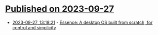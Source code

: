 # [Published on 2023-09-27](index.md)

* [2023-09-27, 13:18:21](https://lobste.rs/s/g1sux7/essence_desktop_os_built_from_scratch_for) - [Essence: A desktop OS built from scratch, for control and simplicity](https://nakst.gitlab.io/essence)
